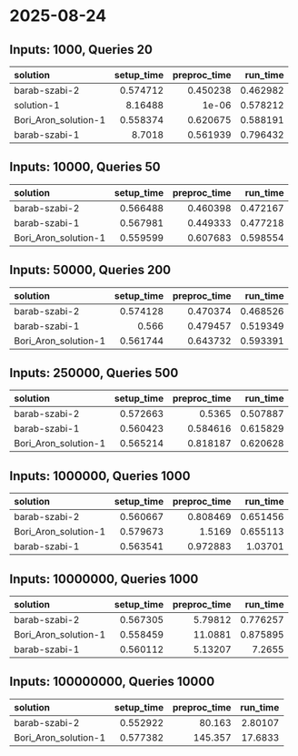 # 2025-08-24

## Inputs: 1000, Queries 20

| solution             |   setup_time |   preproc_time |   run_time |
|:---------------------|-------------:|---------------:|-----------:|
| barab-szabi-2        |     0.574712 |       0.450238 |   0.462982 |
| solution-1           |     8.16488  |       1e-06    |   0.578212 |
| Bori_Aron_solution-1 |     0.558374 |       0.620675 |   0.588191 |
| barab-szabi-1        |     8.7018   |       0.561939 |   0.796432 |

## Inputs: 10000, Queries 50

| solution             |   setup_time |   preproc_time |   run_time |
|:---------------------|-------------:|---------------:|-----------:|
| barab-szabi-2        |     0.566488 |       0.460398 |   0.472167 |
| barab-szabi-1        |     0.567981 |       0.449333 |   0.477218 |
| Bori_Aron_solution-1 |     0.559599 |       0.607683 |   0.598554 |

## Inputs: 50000, Queries 200

| solution             |   setup_time |   preproc_time |   run_time |
|:---------------------|-------------:|---------------:|-----------:|
| barab-szabi-2        |     0.574128 |       0.470374 |   0.468526 |
| barab-szabi-1        |     0.566    |       0.479457 |   0.519349 |
| Bori_Aron_solution-1 |     0.561744 |       0.643732 |   0.593391 |

## Inputs: 250000, Queries 500

| solution             |   setup_time |   preproc_time |   run_time |
|:---------------------|-------------:|---------------:|-----------:|
| barab-szabi-2        |     0.572663 |       0.5365   |   0.507887 |
| barab-szabi-1        |     0.560423 |       0.584616 |   0.615829 |
| Bori_Aron_solution-1 |     0.565214 |       0.818187 |   0.620628 |

## Inputs: 1000000, Queries 1000

| solution             |   setup_time |   preproc_time |   run_time |
|:---------------------|-------------:|---------------:|-----------:|
| barab-szabi-2        |     0.560667 |       0.808469 |   0.651456 |
| Bori_Aron_solution-1 |     0.579673 |       1.5169   |   0.655113 |
| barab-szabi-1        |     0.563541 |       0.972883 |   1.03701  |

## Inputs: 10000000, Queries 1000

| solution             |   setup_time |   preproc_time |   run_time |
|:---------------------|-------------:|---------------:|-----------:|
| barab-szabi-2        |     0.567305 |        5.79812 |   0.776257 |
| Bori_Aron_solution-1 |     0.558459 |       11.0881  |   0.875895 |
| barab-szabi-1        |     0.560112 |        5.13207 |   7.2655   |

## Inputs: 100000000, Queries 10000

| solution             |   setup_time |   preproc_time |   run_time |
|:---------------------|-------------:|---------------:|-----------:|
| barab-szabi-2        |     0.552922 |         80.163 |    2.80107 |
| Bori_Aron_solution-1 |     0.577382 |        145.357 |   17.6833  |
